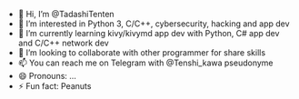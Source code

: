 - 👋 Hi, I’m @TadashiTenten
- 👀 I’m interested in Python 3, C/C++, cybersecurity, hacking and app dev
- 🌱 I’m currently learning kivy/kivymd app dev with Python, C# app dev and C/C++ network dev
- 💞️ I’m looking to collaborate with other programmer for share skills
- 📫 You can reach me on Telegram with @Tenshi_kawa pseudonyme
- 😄 Pronouns: ...
- ⚡ Fun fact: Peanuts

<!---
TadashiTenten/TadashiTenten is a ✨ special ✨ repository because its `README.md` (this file) appears on your GitHub profile.
You can click the Preview link to take a look at your changes.
--->
